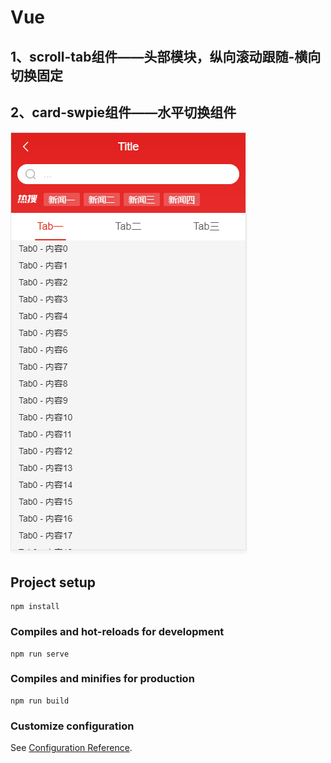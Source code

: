 # Vue

## 1、scroll-tab组件——头部模块，纵向滚动跟随-横向切换固定
## 2、card-swpie组件——水平切换组件

![avatar](./images/demo.gif)

## Project setup
```
npm install
```

### Compiles and hot-reloads for development
```
npm run serve
```

### Compiles and minifies for production
```
npm run build
```

### Customize configuration
See [Configuration Reference](https://cli.vuejs.org/config/).
